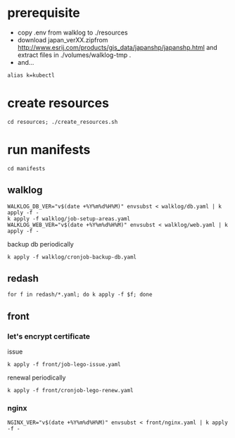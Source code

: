 # prerequisite

- copy .env from walklog to ./resources
- download japan_verXX.zipfrom  http://www.esrij.com/products/gis_data/japanshp/japanshp.html and extract files in ./volumes/walklog-tmp . 
- and...

```
alias k=kubectl
```

# create resources

```
cd resources; ./create_resources.sh
```

# run manifests

```
cd manifests
```

## walklog 

```
WALKLOG_DB_VER="v$(date +%Y%m%d%H%M)" envsubst < walklog/db.yaml | k apply -f -
k apply -f walklog/job-setup-areas.yaml
WALKLOG_WEB_VER="v$(date +%Y%m%d%H%M)" envsubst < walklog/web.yaml | k apply -f -
```

backup db periodically

```
k apply -f walklog/cronjob-backup-db.yaml
```

## redash

```
for f in redash/*.yaml; do k apply -f $f; done
```

## front

### let's encrypt certificate

issue


```
k apply -f front/job-lego-issue.yaml
```

renewal periodically

```
k apply -f front/cronjob-lego-renew.yaml
```
### nginx

```
NGINX_VER="v$(date +%Y%m%d%H%M)" envsubst < front/nginx.yaml | k apply -f -
```
